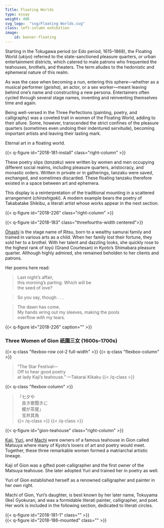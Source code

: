 ```yaml
---
Title: Floating Worlds
type: essay
weight: 406
svg_logo:  "svg/Floating Worlds.svg"
class: left-column exhibition
image: 
    id: banner-floating
---
```


Starting in the Tokugawa period (or Edo period, 1615–1868), the Floating World (*ukiyo*) referred to the state-sanctioned pleasure quarters, or urban entertainment districts, which catered to male patrons who frequented the teahouses, brothels, and theaters. The term alludes to the hedonistic and ephemeral nature of this realm.

As was the case when becoming a nun, entering this sphere—whether as a musical performer (*geisha*), an actor, or a sex worker—meant leaving behind one’s name and constructing a new persona. Entertainers often cycled through several stage names, inventing and reinventing themselves time and again.

Being well-versed in the Three Perfections (painting, poetry, and calligraphy) was a coveted trait in women of the Floating World, adding to their allure. Some, however, transcended the strict confines of the pleasure quarters (sometimes even undoing their indentured servitude), becoming important artists and leaving their lasting mark.

Eternal art in a floating world.

<div class="spacer spacer-200"></div>

{{< q-figure id="2018-181-install" class="right-column" >}}

These poetry slips (*tanzaku*) were written by women and men occupying different social realms, including pleasure quarters, aristocracy, and monastic orders. Written in private or in gatherings, tanzaku were saved, exchanged, and sometimes discarded. These floating tanzaku therefore existed in a space between art and ephemera.

This display is a reinterpretation of the traditional mounting in a scattered arrangement (*chirashigaki*). A modern example bears the poetry of Takabatake Shikibu, a literati artist whose works appear in the next section.

<div class="spacer spacer-100"></div>

{{< q-figure id="2018-226" class="right-column" >}}

<div class="spacer spacer-300"></div>

{{< q-figure id="2018-183" class="threefourths-width centered">}}

[Ōhashi](/artists/#Ōhashi-dayū-(The-Tayū-Ōhashi)-大橋太夫/) is the stage name of Ritsu, born to a wealthy samurai family and trained in various arts as a child. When her family lost their fortune, they sold her to a brothel. With her talent and dazzling looks, she quickly rose to the highest rank of *tayū* (Grand Courtesan) in Kyoto’s Shimabara pleasure quarter. Although highly admired, she remained beholden to her clients and patrons.

Her poems here read:

>Last night’s affair,<br />
>this morning’s parting. Which will be<br />
>the seed of love?<br />

>So you say, though . . .

>The dawn has come.<br />
>My hands wring out my sleeves, making the pools<br />
>overflow with my tears.

<div class="spacer spacer-200"></div>

{{< q-figure id="2018-226" caption="" >}}

### Three Women of Gion <span lang="ja">祇園三女</span> (1600s–1700s)

{{< q-class "flexbox-row col-2 full-width" >}}
{{< q-class "flexbox-column" >}}
>“The Star Festival—<br />
>Off to hear good poetry<br />
>at lady Kaji’s teahouse.”
><span class="no-italic">—Takarai Kikaku</span>
{{< /q-class >}}

{{< q-class "flexbox-column" >}}
><span lang="ja">「七夕や<br />
>&#12288;良き歌聞きに<br />
>&#12288;梶が茶屋」<br />
>&#12288;宝井其角<br />
{{< /q-class >}}
{{< /q-class >}}

{{< q-figure id="gion-teahouse" class="right-column" >}}

[Kaji](/artists/#Kaji-of-Gion-祇園梶子/), [Yuri](/artists/#Yuri-of-Gion-祇園の百合/), and [Machi](/artists/#Tokuyama-(Ike)-Gyokuran-徳山(池)玉瀾/) were owners of a famous teahouse in Gion called Matsuya where many of Kyoto’s lovers of art and poetry would meet. Together, these three remarkable women formed a matriarchal artistic lineage.

Kaji of Gion was a gifted poet-calligrapher and the first owner of the Matsuya teahouse. She later adopted Yuri and trained her in poetry as well.

Yuri of Gion established herself as a renowned calligrapher and painter in her own right.

Machi of Gion, Yuri’s daughter, is best known by her later name, Tokuyama (Ike) Gyokuran, and was a formidable literati painter, calligrapher, and poet. Her work is included in the following section, dedicated to literati circles.


<div class="flexbox-row col-2 threefourths-width centered">
<div class="flexbox-column padding-20">
{{< q-figure id="2018-181-1" class="" >}}
</div>
<div class="flexbox-column padding-20">
{{< q-figure id="2018-186-mounted" class="" >}}
</div>
</div>